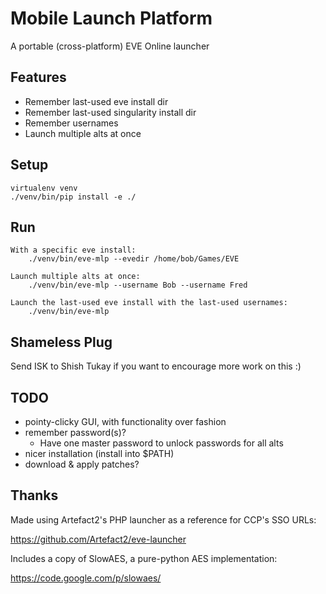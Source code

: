Mobile Launch Platform
======================

A portable (cross-platform) EVE Online launcher


Features
--------
- Remember last-used eve install dir
- Remember last-used singularity install dir
- Remember usernames
- Launch multiple alts at once


Setup
-----
```
virtualenv venv
./venv/bin/pip install -e ./
```

Run
---
```
With a specific eve install:
	./venv/bin/eve-mlp --evedir /home/bob/Games/EVE

Launch multiple alts at once:
	./venv/bin/eve-mlp --username Bob --username Fred

Launch the last-used eve install with the last-used usernames:
    ./venv/bin/eve-mlp
```

Shameless Plug
--------------
Send ISK to Shish Tukay if you want to encourage more work on this :)


TODO
----
- pointy-clicky GUI, with functionality over fashion
- remember password(s)?
  - Have one master password to unlock passwords for all alts
- nicer installation (install into $PATH)
- download & apply patches?


Thanks
------
Made using Artefact2's PHP launcher as a reference for CCP's SSO URLs:

https://github.com/Artefact2/eve-launcher

Includes a copy of SlowAES, a pure-python AES implementation:

https://code.google.com/p/slowaes/
